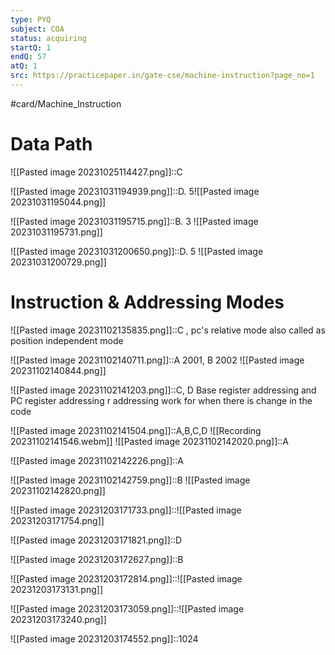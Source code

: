 ```yaml
---
type: PYQ
subject: COA
status: acquiring
startQ: 1
endQ: 57
atQ: 1
src: https://practicepaper.in/gate-cse/machine-instruction?page_no=1
---
```

#card/Machine_Instruction

# Data Path

![[Pasted image 20231025114427.png]]::C <!--SR:!2024-01-18,14,290-->


![[Pasted image 20231031194939.png]]::D. 5![[Pasted image 20231031195044.png]] <!--SR:!2024-01-20,17,290-->

![[Pasted image 20231031195715.png]]::B. 3 ![[Pasted image 20231031195731.png]] <!--SR:!2024-01-16,14,290-->

![[Pasted image 20231031200650.png]]::D. 5 ![[Pasted image 20231031200729.png]] <!--SR:!2024-01-18,14,290-->

# Instruction & Addressing Modes

![[Pasted image 20231102135835.png]]::C , pc's relative mode also called as position independent mode <!--SR:!2024-01-05,2,257-->

![[Pasted image 20231102140711.png]]::A 2001, B 2002 ![[Pasted image 20231102140844.png]] <!--SR:!2024-01-17,14,297-->

![[Pasted image 20231102141203.png]]::C, D  Base register addressing and PC register addressing r addressing work for when there is change in the code <!--SR:!2023-11-06,4,277-->

![[Pasted image 20231102141504.png]]::A,B,C,D ![[Recording 20231102141546.webm]] <!--SR:!2024-01-19,17,297-->
![[Pasted image 20231102142020.png]]::A <!--SR:!2024-01-17,14,297-->

![[Pasted image 20231102142226.png]]::A <!--SR:!2023-11-06,4,277-->

![[Pasted image 20231102142759.png]]::B ![[Pasted image 20231102142820.png]] <!--SR:!2024-01-12,10,277-->

![[Pasted image 20231203171733.png]]::![[Pasted image 20231203171754.png]]

![[Pasted image 20231203171821.png]]::D

![[Pasted image 20231203172627.png]]::B

![[Pasted image 20231203172814.png]]::![[Pasted image 20231203173131.png]]

![[Pasted image 20231203173059.png]]::![[Pasted image 20231203173240.png]]

![[Pasted image 20231203174552.png]]::1024

